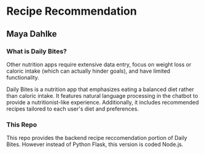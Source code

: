 # Recipe Recommendation
## Maya Dahlke

### What is Daily Bites?

Other nutrition apps require extensive data entry, focus on weight loss or caloric intake (which can actually hinder goals), and have limited functionality.

Daily Bites is a nutrition app that emphasizes eating a balanced diet rather than caloric intake. It features natural language processing in the chatbot to provide a nutritionist-like experience. Additionally, it includes recommended recipes tailored to each user's diet and preferences.

### This Repo

This repo provides the backend recipe reccomendation portion of Daily Bites. However instead of Python Flask, this version is coded Node.js. 
